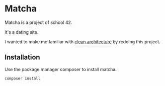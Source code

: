 # Matcha 

Matcha is a project of school 42.

It's a dating site.

I wanted to make me familiar with [clean architecture](https://blog.cleancoder.com/uncle-bob/2012/08/13/the-clean-architecture.html) by redoing this project.


## Installation

Use the package manager composer to install matcha.

```bash
composer install
```
